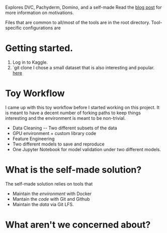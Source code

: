 Explores DVC, Pachyderm, Domino, and a self-made Read the [blog post]() for more information on motivations.

Files that are common to all/most of the tools are in the root directory.
Tool-specific configurations are 

# Getting started.
1. Log in to Kaggle. 
2. `git clone 
I chose a small dataset that is also interesting and popular. 
[here](https://www.kaggle.com/datasnaek/youtube-new)

# Toy Workflow
I came up with this toy workflow before I started working on this project. It is
meant to have a decent number of forking paths to keep things interesting and the
environment is meant to be non-trivial. 

- Data Cleaning -- Two different subsets of the data
- GPU environment + custom library code
- Feature Engineering
- Two different models to save and reproduce
- One Jupyter Notebook for model validation under two different models. 

# What is the self-made solution?
The self-made solution relies on tools that 

- Maintain the *environment* with Docker 
- Mantain the *code* with Git and Github
- Maintain the *data* via Git LFS. 

# What aren't we concerned about?

